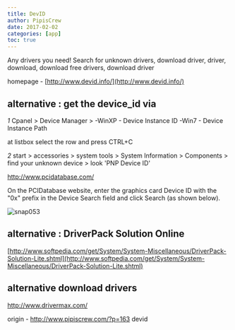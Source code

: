 ```yaml
---
title: DevID
author: PipisCrew
date: 2017-02-02
categories: [app]
toc: true
---
```


Any drivers you need! Search for unknown drivers, download driver, driver, download, download free drivers, download driver

homepage - [http://www.devid.info/](http://www.devid.info/)

## alternative : get the device_id via 

*1* 
Cpanel > Device Manager > 
-WinXP - Device Instance ID
-Win7 - Device Instance Path

at listbox select the row and press CTRL+C

*2*
start > accessories > system tools > System Information > Components > find your unknown device > look 'PNP Device ID'

http://www.pcidatabase.com/

On the PCIDatabase website, enter the graphics card Device ID with the "0x" prefix in the Device Search field and click Search (as shown below).​

![snap053](https://www.pipiscrew.com/wp-content/uploads/2011/12/snap053.png)

## alternative : DriverPack Solution Online

[http://www.softpedia.com/get/System/System-Miscellaneous/DriverPack-Solution-Lite.shtml](http://www.softpedia.com/get/System/System-Miscellaneous/DriverPack-Solution-Lite.shtml)

## alternative download drivers

http://www.drivermax.com/

origin - http://www.pipiscrew.com/?p=163 devid